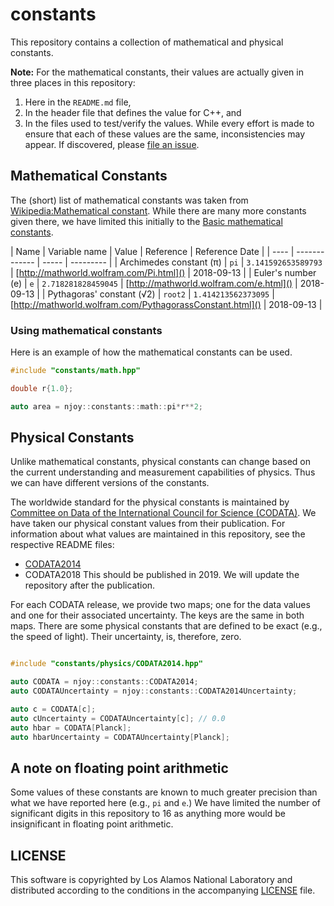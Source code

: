 # constants
This repository contains a collection of mathematical and physical constants. 

**Note:** For the mathematical constants, their values are actually given in three places in this repository:

1. Here in the `README.md` file,
2. In the header file that defines the value for C++, and
3. In the files used to test/verify the values.
While every effort is made to ensure that each of these values are the same, inconsistencies may appear. If discovered, please [file an issue](https://github.com/njoy/constants/issues).

## Mathematical Constants
The (short) list of mathematical constants was taken from [Wikipedia:Mathematical constant](https://en.wikipedia.org/wiki/Mathematical_constant). While there are many more constants given there, we have limited this initially to the [Basic mathematical constants](https://en.wikipedia.org/wiki/Mathematical_constant#Basic_mathematical_constants).

  | Name                      | Variable name | Value               | Reference                                                 | Reference Date | 
  | ----                      | ------------- | -----               | ---------                                                 | 
  | Archimedes constant (π)   | `pi`          | `3.141592653589793` | [http://mathworld.wolfram.com/Pi.html]()                  | 2018-09-13     | 
  | Euler's number (e)        | `e`           | `2.718281828459045` | [http://mathworld.wolfram.com/e.html]()                   | 2018-09-13     | 
  | Pythagoras' constant (√2) | `root2`       | `1.414213562373095` | [http://mathworld.wolfram.com/PythagorassConstant.html]() | 2018-09-13     | 


### Using mathematical constants
Here is an example of how the mathematical constants can be used.
```cpp
#include "constants/math.hpp"

double r{1.0};

auto area = njoy::constants::math::pi*r**2;
```

## Physical Constants
Unlike mathematical constants, physical constants can change based on the current understanding and measurement capabilities of physics. Thus we can have different versions of the constants. 

The worldwide standard for the physical constants is maintained by [Committee on Data of the International Council for Science (CODATA)](https://www.codata.org). We have taken our physical constant values from their publication. For information about what values are maintained in this repository, see the respective README files:

- [CODATA2014](src/constants/physics/CODATA2014/README.md)
- CODATA2018 This should be published in 2019. We will update the repository after the publication.

For each CODATA release, we provide two maps; one for the data values and one for their associated uncertainty. The keys are the same in both maps. There are some physical constants that are defined to be exact (e.g., the speed of light). Their uncertainty, is, therefore, zero.

```cpp

#include "constants/physics/CODATA2014.hpp"

auto CODATA = njoy::constants::CODATA2014;
auto CODATAUncertainty = njoy::constants::CODATA2014Uncertainty;

auto c = CODATA[c];
auto cUncertainty = CODATAUncertainty[c]; // 0.0
auto hbar = CODATA[Planck];
auto hbarUncertainty = CODATAUncertainty[Planck];
```

## A note on floating point arithmetic 
Some values of these constants are known to much greater precision than what we have reported here (e.g., `pi` and `e`.) We have limited the number of significant digits in this repository to 16 as anything more would be insignificant in floating point arithmetic.

## LICENSE
This software is copyrighted by Los Alamos National Laboratory and distributed according to the conditions in the accompanying [LICENSE](LICENSE) file. 
